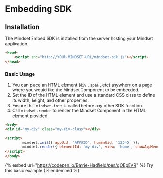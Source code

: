 # Embedding SDK

## Installation

The Mindset Embed SDK is installed from the server hosting your Mindset application.&#x20;

```html
<head>
    <script src="http://YOUR-MINDSET-URL/mindset-sdk.js"></script>
</head>
```

### Basic Usage

1. You can place an HTML element (`div` , `span` , etc) anywhere on a page where you would like the Mindset Component to be embedded.
2. Set the ID of the HTML element and use a standard CSS class to define its width, height, and other properties.
3. Ensure that `mindset.init` is called before any other SDK function.&#x20;
4. Call `mindset.render` to render the Mindset Component in the HTML element provided

```html
<body>
<div id="my-div" class="my-div-class"></div>

<script>
        mindset.init({ appUid: 'APPUID', humanUid: '12345' });
        mindset.render({ elementId: 'my-div', view: 'home', showAppMenu: false });        
</script>
</body>
```

{% embed url="https://codepen.io/Barrie-Hadfield/pen/gOEpEVR" %}
Try this basic example
{% endembed %}


